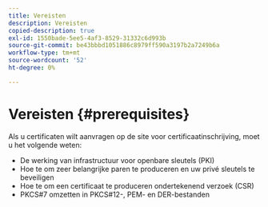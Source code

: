 ```yaml
---
title: Vereisten
description: Vereisten
copied-description: true
exl-id: 1550bade-5ee5-4af3-8529-31332c6d993b
source-git-commit: be43bbbd1051886c8979ff590a3197b2a7249b6a
workflow-type: tm+mt
source-wordcount: '52'
ht-degree: 0%

---
```


# Vereisten {#prerequisites}

Als u certificaten wilt aanvragen op de site voor certificaatinschrijving, moet u het volgende weten:

* De werking van infrastructuur voor openbare sleutels (PKI)
* Hoe te om zeer belangrijke paren te produceren en uw privé sleutels te beveiligen
* Hoe te om een certificaat te produceren ondertekenend verzoek (CSR)
* PKCS#7 omzetten in PKCS#12-, PEM- en DER-bestanden
